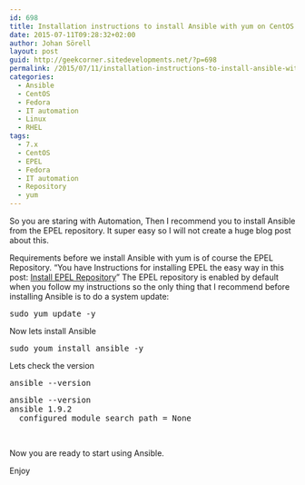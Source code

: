 ```yaml
---
id: 698
title: Installation instructions to install Ansible with yum on CentOS 7.x, RHEL 7.x, Fedora 7.x
date: 2015-07-11T09:28:32+02:00
author: Johan Sörell
layout: post
guid: http://geekcorner.sitedevelopments.net/?p=698
permalink: /2015/07/11/installation-instructions-to-install-ansible-with-yum-on-centos-7-x-rhel-7-x-fedora-7-x/
categories:
  - Ansible
  - CentOS
  - Fedora
  - IT automation
  - Linux
  - RHEL
tags:
  - 7.x
  - CentOS
  - EPEL
  - Fedora
  - IT automation
  - Repository
  - yum
---
```

So you are staring with Automation, Then I recommend you to install Ansible from the EPEL repository. It super easy so I will not create a huge blog post about this.

Requirements before we install Ansible with yum is of course the EPEL Repository. &#8220;You have Instructions for installing EPEL the easy way in this post: [Install EPEL Repository](http://geekcorner.sitedevelopments.net/2015/07/11/install-the-epel-repository-on-centos-7-x-rhel-7-x-fedora-7-x/)&#8221; The EPEL repository is enabled by default when you follow my instructions so the only thing that I recommend before installing Ansible is to do a system update:

<pre class="lang:default decode:true" title="Update system before installing Ansible">sudo yum update -y</pre>

Now lets install Ansible

<pre class="lang:default decode:true" title="Install Ansible from the EPEL repository">sudo youm install ansible -y</pre>

Lets check the version

<pre class="lang:default decode:true " title="Check Ansible version after the  installation">ansible --version</pre>

<pre class="lang:default decode:true " title="Command ansible --version output example">ansible --version
ansible 1.9.2
  configured module search path = None</pre>

&nbsp;

Now you are ready to start using Ansible.

Enjoy

&nbsp;